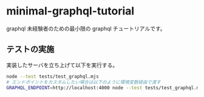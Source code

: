 # minimal-graphql-tutorial

graphql 未経験者のための最小限の graphql チュートリアルです。

## テストの実施

実装したサーバを立ち上げて以下を実行する。

```sh
node --test tests/test_graphql.mjs
# エンドポイントをカスタムしたい場合は以下のように環境変数経由で渡す
GRAPHQL_ENDPOINT=http://localhost:4000 node --test tests/test_graphql.mjs
```
